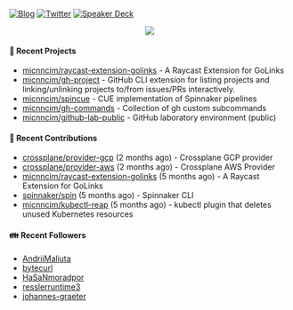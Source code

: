 [![Blog](https://img.shields.io/badge/Blog-0?style=flat-square&logo=gatsby&color=181717&logoColor=white)](https://micnncim.com)
[![Twitter](https://img.shields.io/badge/Twitter-0?style=flat-square&logo=twitter&color=1DA1F2&logoColor=white)](https://twitter.com/micnncim)
[![Speaker Deck](https://img.shields.io/badge/Speaker_Deck-0?style=flat-square&logo=speaker-deck&color=009287&logoColor=white)](https://speakerdeck.com/micnncim)

<p align="center">
<img src="https://github-readme-stats.vercel.app/api?username=micnncim&show_icons=true&count_private=true" />
</p>

#### 🍎 Recent Projects

- [micnncim/raycast-extension-golinks](https://github.com/micnncim/raycast-extension-golinks) - A Raycast Extension for GoLinks
- [micnncim/gh-project](https://github.com/micnncim/gh-project) - GitHub CLI extension for listing projects and linking/unlinking projects to/from issues/PRs interactively.
- [micnncim/spincue](https://github.com/micnncim/spincue) - CUE implementation of Spinnaker pipelines
- [micnncim/gh-commands](https://github.com/micnncim/gh-commands) - Collection of gh custom subcommands
- [micnncim/github-lab-public](https://github.com/micnncim/github-lab-public) - GitHub laboratory environment (public)

#### 🌱 Recent Contributions

- [crossplane/provider-gcp](https://github.com/crossplane/provider-gcp) (2 months ago) - Crossplane GCP provider
- [crossplane/provider-aws](https://github.com/crossplane/provider-aws) (2 months ago) - Crossplane AWS Provider
- [micnncim/raycast-extension-golinks](https://github.com/micnncim/raycast-extension-golinks) (5 months ago) - A Raycast Extension for GoLinks
- [spinnaker/spin](https://github.com/spinnaker/spin) (5 months ago) - Spinnaker CLI
- [micnncim/kubectl-reap](https://github.com/micnncim/kubectl-reap) (5 months ago) - kubectl plugin that deletes unused Kubernetes resources

#### 👪  Recent Followers

- [AndriiMaliuta](https://github.com/AndriiMaliuta)
- [bytecurl](https://github.com/bytecurl)
- [HaSaNmoradpor](https://github.com/HaSaNmoradpor)
- [resslerruntime3](https://github.com/resslerruntime3)
- [johannes-graeter](https://github.com/johannes-graeter)
